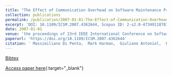 ```yaml
---
title: "The Effect of Communication Overhead on Software Maintenance Project Staffing: a Search-Based Approach"
collection: publications
permalink: /publication/2007-01-01-The-Effect-of-Communication-Overhead-on-Software-Maintenance-Project-Staffing-a-Search-Based-Approach
excerpt: 'DOI: 10.1109/ICSM.2007.4362644, Scopus ID: 2-s2.0-47349118781, Cited by: 24'
date: 2007-01-01
venue: 'the proceedings of 23rd IEEE International Conference on Software Maintenance (ICSM 2007), October 2-5, 2007, Paris, France'
paperurl: 'https://doi.org/10.1109/ICSM.2007.4362644'
citation: ' Massimiliano Di Penta,  Mark Harman,  Giuliano Antoniol,  Fahim Qureshi, &quot;The Effect of Communication Overhead on Software Maintenance Project Staffing: a Search-Based Approach.&quot; the proceedings of 23rd IEEE International Conference on Software Maintenance (ICSM 2007), October 2-5, 2007, Paris, France, 2007.'
---
```

[Bibtex](https://dblp.org/rec/bib/conf/icsm/PentaHAQ07)

[Access paper here](https://doi.org/10.1109/ICSM.2007.4362644){:target="_blank"}

